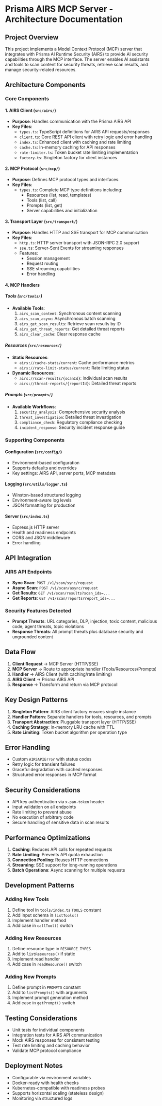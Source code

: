 # Prisma AIRS MCP Server - Architecture Documentation

## Project Overview

This project implements a Model Context Protocol (MCP) server that integrates with Prisma AI Runtime Security (AIRS) to provide AI security capabilities through the MCP interface. The server enables AI assistants and tools to scan content for security threats, retrieve scan results, and manage security-related resources.

## Architecture Components

### Core Components

#### 1. AIRS Client (`src/airs/`)

- **Purpose**: Handles communication with the Prisma AIRS API
- **Key Files**:
    - `types.ts`: TypeScript definitions for AIRS API requests/responses
    - `client.ts`: Core REST API client with retry logic and error handling
    - `index.ts`: Enhanced client with caching and rate limiting
    - `cache.ts`: In-memory caching for API responses
    - `rate-limiter.ts`: Token bucket rate limiting implementation
    - `factory.ts`: Singleton factory for client instances

#### 2. MCP Protocol (`src/mcp/`)

- **Purpose**: Defines MCP protocol types and interfaces
- **Key Files**:
    - `types.ts`: Complete MCP type definitions including:
        - Resources (list, read, templates)
        - Tools (list, call)
        - Prompts (list, get)
        - Server capabilities and initialization

#### 3. Transport Layer (`src/transport/`)

- **Purpose**: Handles HTTP and SSE transport for MCP communication
- **Key Files**:
    - `http.ts`: HTTP server transport with JSON-RPC 2.0 support
    - `sse.ts`: Server-Sent Events for streaming responses
    - Features:
        - Session management
        - Request routing
        - SSE streaming capabilities
        - Error handling

#### 4. MCP Handlers

##### Tools (`src/tools/`)

- **Available Tools**:
    1. `airs_scan_content`: Synchronous content scanning
    2. `airs_scan_async`: Asynchronous batch scanning
    3. `airs_get_scan_results`: Retrieve scan results by ID
    4. `airs_get_threat_reports`: Get detailed threat reports
    5. `airs_clear_cache`: Clear response cache

##### Resources (`src/resources/`)

- **Static Resources**:
    - `airs://cache-stats/current`: Cache performance metrics
    - `airs://rate-limit-status/current`: Rate limiting status
- **Dynamic Resources**:
    - `airs://scan-results/{scanId}`: Individual scan results
    - `airs://threat-reports/{reportId}`: Detailed threat reports

##### Prompts (`src/prompts/`)

- **Available Workflows**:
    1. `security_analysis`: Comprehensive security analysis
    2. `threat_investigation`: Detailed threat investigation
    3. `compliance_check`: Regulatory compliance checking
    4. `incident_response`: Security incident response guide

### Supporting Components

#### Configuration (`src/config/`)

- Environment-based configuration
- Supports defaults and overrides
- Key settings: AIRS API, server ports, MCP metadata

#### Logging (`src/utils/logger.ts`)

- Winston-based structured logging
- Environment-aware log levels
- JSON formatting for production

#### Server (`src/index.ts`)

- Express.js HTTP server
- Health and readiness endpoints
- CORS and JSON middleware
- Error handling

## API Integration

### AIRS API Endpoints

- **Sync Scan**: `POST /v1/scan/sync/request`
- **Async Scan**: `POST /v1/scan/async/request`
- **Get Results**: `GET /v1/scan/results?scan_ids=...`
- **Get Reports**: `GET /v1/scan/reports?report_ids=...`

### Security Features Detected

- **Prompt Threats**: URL categories, DLP, injection, toxic content, malicious code, agent threats, topic violations
- **Response Threats**: All prompt threats plus database security and ungrounded content

## Data Flow

1. **Client Request** → MCP Server (HTTP/SSE)
2. **MCP Server** → Route to appropriate handler (Tools/Resources/Prompts)
3. **Handler** → AIRS Client (with caching/rate limiting)
4. **AIRS Client** → Prisma AIRS API
5. **Response** → Transform and return via MCP protocol

## Key Design Patterns

1. **Singleton Pattern**: AIRS client factory ensures single instance
2. **Handler Pattern**: Separate handlers for tools, resources, and prompts
3. **Transport Abstraction**: Pluggable transport layer (HTTP/SSE)
4. **Caching Strategy**: In-memory LRU cache with TTL
5. **Rate Limiting**: Token bucket algorithm per operation type

## Error Handling

- Custom `AIRSAPIError` with status codes
- Retry logic for transient failures
- Graceful degradation with cached responses
- Structured error responses in MCP format

## Security Considerations

- API key authentication via `x-pan-token` header
- Input validation on all endpoints
- Rate limiting to prevent abuse
- No execution of arbitrary code
- Secure handling of sensitive data in scan results

## Performance Optimizations

1. **Caching**: Reduces API calls for repeated requests
2. **Rate Limiting**: Prevents API quota exhaustion
3. **Connection Pooling**: Reuses HTTP connections
4. **Streaming**: SSE support for long-running operations
5. **Batch Operations**: Async scanning for multiple requests

## Development Patterns

### Adding New Tools

1. Define tool in `tools/index.ts` `TOOLS` constant
2. Add input schema in `listTools()`
3. Implement handler method
4. Add case in `callTool()` switch

### Adding New Resources

1. Define resource type in `RESOURCE_TYPES`
2. Add to `listResources()` if static
3. Implement read handler
4. Add case in `readResource()` switch

### Adding New Prompts

1. Define prompt in `PROMPTS` constant
2. Add to `listPrompts()` with arguments
3. Implement prompt generation method
4. Add case in `getPrompt()` switch

## Testing Considerations

- Unit tests for individual components
- Integration tests for AIRS API communication
- Mock AIRS responses for consistent testing
- Test rate limiting and caching behavior
- Validate MCP protocol compliance

## Deployment Notes

- Configurable via environment variables
- Docker-ready with health checks
- Kubernetes-compatible with readiness probes
- Supports horizontal scaling (stateless design)
- Monitoring via structured logs
